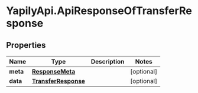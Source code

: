 # YapilyApi.ApiResponseOfTransferResponse

## Properties
Name | Type | Description | Notes
------------ | ------------- | ------------- | -------------
**meta** | [**ResponseMeta**](ResponseMeta.md) |  | [optional] 
**data** | [**TransferResponse**](TransferResponse.md) |  | [optional] 


